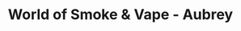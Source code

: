 ---
title: "World of Smoke & Vape - Aubrey"
url: /aubrey/world-of-smoke-und-vape-aubrey/
shop: Tabak
---